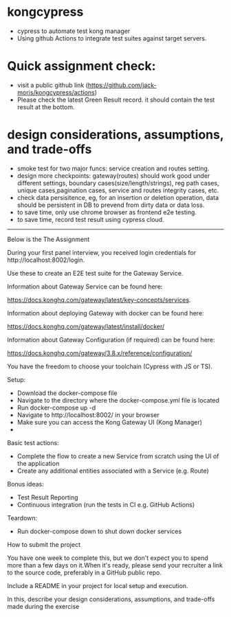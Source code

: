 # kongcypress
- cypress to automate test kong manager
- Using github Actions to integrate test suites against target servers.

# Quick assignment check:
- visit a public github link (https://github.com/jack-moris/kongcypress/actions)
- Please check the latest Green Result record. it should contain the test result at the bottom.

# design considerations, assumptions, and trade-offs 
- smoke test for two major funcs: service creation and routes setting.
- design more checkpoints: gateway(routes) should work good under different settings, boundary cases(size/length/strings), reg path cases, unique cases,pagination cases, service and routes integrity cases, etc.
- check data persisitence, eg, for an insertion or deletion operation, data should be persistent in DB to prevend from dirty data or data loss.
- to save time, only use chrome browser as frontend e2e testing.
- to save time, record test result using cypress cloud.


***************************************************
Below is the The Assignment

During your first panel interview, you received login credentials for http://localhost:8002/login.

Use these to create an E2E test suite for the Gateway Service.

Information about Gateway Service can be found here:

https://docs.konghq.com/gateway/latest/key-concepts/services.

Information about deploying Gateway with docker can be found here:

https://docs.konghq.com/gateway/latest/install/docker/

Information about Gateway Configuration (if required) can be found here:

https://docs.konghq.com/gateway/3.8.x/reference/configuration/

You have the freedom to choose your toolchain (Cypress with JS or TS).

Setup:
- Download the docker-compose file
- Navigate to the directory where the docker-compose.yml file is located
- Run docker-compose up -d
- Navigate to http://localhost:8002/ in your browser
- Make sure you can access the Kong Gateway UI (Kong Manager)
- 
Basic test actions:
- Complete the flow to create a new Service from scratch using the UI of the application
- Create any additional entities associated with a Service (e.g. Route)
  
Bonus ideas:
- Test Result Reporting
- Continuous integration (run the tests in CI e.g. GitHub Actions)
  
Teardown:
- Run docker-compose down to shut down docker services
  
How to submit the project

You have one week to complete this, but we don't expect you to spend more than a few days on
it.When it's ready, please send your recruiter a link to the source code, preferably in a GitHub
public repo.

Include a README in your project for local setup and execution. 

In this, describe your design considerations, assumptions, and trade-offs made during the exercise


